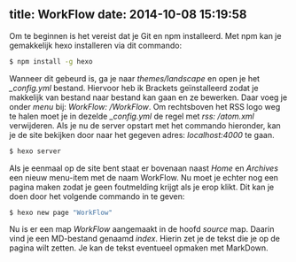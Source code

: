 title: WorkFlow
date: 2014-10-08 15:19:58
---
Om te beginnen is het vereist dat je Git en npm installeerd.
Met npm kan je gemakkelijk hexo installeren via dit commando:
```bash
$ npm install -g hexo
```

Wanneer dit gebeurd is, ga je naar *themes/landscape* en open je het  *_config.yml* bestand.
Hiervoor heb ik Brackets geïnstalleerd zodat je makkelijk van bestand naar bestand kan gaan en ze bewerken.
Daar voeg je onder *menu* bij: *WorkFlow: /WorkFlow*.
Om rechtsboven het RSS logo weg te halen moet je in dezelde *_config.yml* de regel met *rss: /atom.xml* verwijderen.
Als je nu de server opstart met het commando hieronder, kan je de site bekijken door naar het gegeven adres: *localhost:4000* te gaan.

```bash
$ hexo server
```
Als je eenmaal op de site bent staat er bovenaan naast *Home* en *Archives* een nieuw menu-item met de naam WorkFlow.
Nu moet je echter nog een pagina maken zodat je geen foutmelding krijgt als je erop klikt.
Dit kan je doen door het volgende commando in te geven:
```bash
$ hexo new page "WorkFlow"
```

Nu is er een map *WorkFlow* aangemaakt in de hoofd *source* map.
Daarin vind je een MD-bestand genaamd *index*. Hierin zet je de tekst die je op de pagina wilt zetten. Je kan de tekst eventueel opmaken met MarkDown.